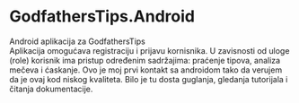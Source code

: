 # GodfathersTips.Android
Android aplikacija za GodfathersTips  
Aplikacija omogućava registraciju i prijavu kornisnika. U zavisnosti od uloge (role) korisnik ima pristup određenim sadržajima: praćenje tipova, analiza mečeva i ćaskanje. Ovo je moj prvi kontakt sa androidom tako da verujem da je ovaj kod niskog kvaliteta. Bilo je tu dosta guglanja, gledanja tutorijala i čitanja dokumentacije.  
